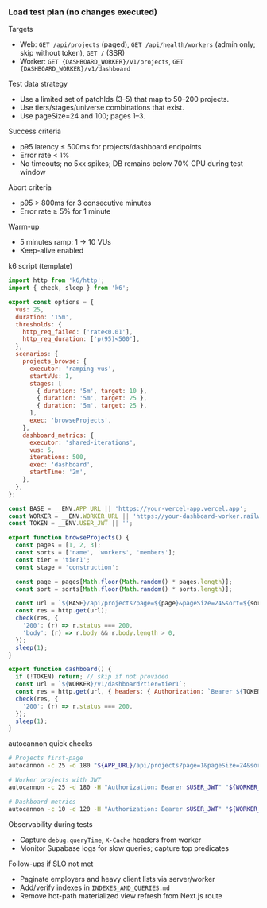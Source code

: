 ### Load test plan (no changes executed)

Targets
- Web: `GET /api/projects` (paged), `GET /api/health/workers` (admin only; skip without token), `GET /` (SSR)
- Worker: `GET {DASHBOARD_WORKER}/v1/projects`, `GET {DASHBOARD_WORKER}/v1/dashboard`

Test data strategy
- Use a limited set of patchIds (3–5) that map to 50–200 projects.
- Use tiers/stages/universe combinations that exist.
- Use pageSize=24 and 100; pages 1–3.

Success criteria
- p95 latency ≤ 500ms for projects/dashboard endpoints
- Error rate < 1%
- No timeouts; no 5xx spikes; DB remains below 70% CPU during test window

Abort criteria
- p95 > 800ms for 3 consecutive minutes
- Error rate ≥ 5% for 1 minute

Warm-up
- 5 minutes ramp: 1 → 10 VUs
- Keep-alive enabled

k6 script (template)
```javascript
import http from 'k6/http';
import { check, sleep } from 'k6';

export const options = {
  vus: 25,
  duration: '15m',
  thresholds: {
    http_req_failed: ['rate<0.01'],
    http_req_duration: ['p(95)<500'],
  },
  scenarios: {
    projects_browse: {
      executor: 'ramping-vus',
      startVUs: 1,
      stages: [
        { duration: '5m', target: 10 },
        { duration: '5m', target: 25 },
        { duration: '5m', target: 25 },
      ],
      exec: 'browseProjects',
    },
    dashboard_metrics: {
      executor: 'shared-iterations',
      vus: 5,
      iterations: 500,
      exec: 'dashboard',
      startTime: '2m',
    },
  },
};

const BASE = __ENV.APP_URL || 'https://your-vercel-app.vercel.app';
const WORKER = __ENV.WORKER_URL || 'https://your-dashboard-worker.railway.app';
const TOKEN = __ENV.USER_JWT || '';

export function browseProjects() {
  const pages = [1, 2, 3];
  const sorts = ['name', 'workers', 'members'];
  const tier = 'tier1';
  const stage = 'construction';

  const page = pages[Math.floor(Math.random() * pages.length)];
  const sort = sorts[Math.floor(Math.random() * sorts.length)];

  const url = `${BASE}/api/projects?page=${page}&pageSize=24&sort=${sort}&dir=asc&tier=${tier}&stage=${stage}`;
  const res = http.get(url);
  check(res, {
    '200': (r) => r.status === 200,
    'body': (r) => r.body && r.body.length > 0,
  });
  sleep(1);
}

export function dashboard() {
  if (!TOKEN) return; // skip if not provided
  const url = `${WORKER}/v1/dashboard?tier=tier1`;
  const res = http.get(url, { headers: { Authorization: `Bearer ${TOKEN}` } });
  check(res, {
    '200': (r) => r.status === 200,
  });
  sleep(1);
}
```

autocannon quick checks
```bash
# Projects first-page
autocannon -c 25 -d 180 "${APP_URL}/api/projects?page=1&pageSize=24&sort=name&dir=asc"

# Worker projects with JWT
autocannon -c 25 -d 180 -H "Authorization: Bearer $USER_JWT" "${WORKER_URL}/v1/projects?page=1&pageSize=24&sort=name&dir=asc"

# Dashboard metrics
autocannon -c 10 -d 120 -H "Authorization: Bearer $USER_JWT" "${WORKER_URL}/v1/dashboard?tier=tier1"
```

Observability during tests
- Capture `debug.queryTime`, `X-Cache` headers from worker
- Monitor Supabase logs for slow queries; capture top predicates

Follow-ups if SLO not met
- Paginate employers and heavy client lists via server/worker
- Add/verify indexes in `INDEXES_AND_QUERIES.md`
- Remove hot-path materialized view refresh from Next.js route
